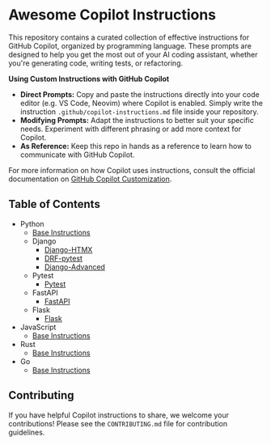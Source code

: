 # Awesome Copilot Instructions

This repository contains a curated collection of effective instructions for GitHub Copilot, organized by programming language. These prompts are designed to help you get the most out of your AI coding assistant, whether you're generating code, writing tests, or refactoring.

**Using Custom Instructions with GitHub Copilot**

*   **Direct Prompts:** Copy and paste the instructions directly into your code editor (e.g. VS Code, Neovim) where Copilot is enabled. Simply write the instruction `.github/copilot-instructions.md` file inside your repository.
*   **Modifying Prompts:** Adapt the instructions to better suit your specific needs. Experiment with different phrasing or add more context for Copilot.
*   **As Reference:** Keep this repo in hands as a reference to learn how to communicate with GitHub Copilot.

For more information on how Copilot uses instructions, consult the official documentation on [GitHub Copilot Customization](https://code.visualstudio.com/docs/copilot/copilot-customization).

## Table of Contents

- Python
    - [Base Instructions](python/base-instructions.md)
    - Django
        - [Django-HTMX](python/django/django-htmx.md)
        - [DRF-pytest](python/django/drf-pytest.md)
        - [Django-Advanced](python/django/django-advanced.md)
    - Pytest
        - [Pytest](python/pytest/pytest-instructions.md)
    - FastAPI
        - [FastAPI](python/fastapi/fastapi-jinja2.md)
    - Flask
        - [Flask](python/flask/flask-jinja2.md)
- JavaScript
    - [Base Instructions](javascript/base-instructions.md)
- Rust
    - [Base Instructions](rust/base-instructions.md)
- Go
    - [Base Instructions](go/base-instructions.md)

## Contributing

If you have helpful Copilot instructions to share, we welcome your contributions! Please see the `CONTRIBUTING.md` file for contribution guidelines.